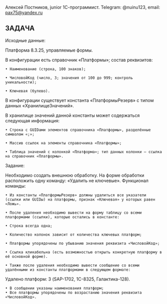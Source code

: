 Алексей Постников, junior 1С-программист. Telegram: @nuinu123, email: pax75@yandex.ru

ЗАДАЧА
------
Исходные данные:

Платформа 8.3.25, управляемые формы. 

В конфигурации есть справочник «Платформы»; состав реквизитов:

    • Наименование (строка, 100 знаков);
    
    • ЧисловойКод (число, 3; значения от 100 до 999; контроль уникальности);
    
    • Ключевая (булево).
    
В конфигурации существует константа «ПлатформыРезерв» с типом данных «ХранилищеЗначений».

В хранилище значений данной константы может содержаться следующая информация:

    • Строка с GUIDами элементов справочника «Платформы», разделённые символом «;»;
    
    • Массив ссылок на элементы справочника «Платформы»;
    
    • Таблица значений с колонкой «Платформа»; тип данных колонки – ссылка на справочник «Платформы».

Задание:

Необходимо создать внешнюю обработку. На форме обработки расположить одну команду: «Удалить не ключевые». Функционал команды:

    • Из константы «ПлатформыРезерв» должны удалиться все указатели (ссылки или GUIDы) на платформы, признак «Ключевая» у которых равен «Ложь».
    
    • После удаления необходимо вывести на форму таблицу со всеми платформами (ссылки), которые остались в константе:
    
    • Строка всегда одна;
    
    • Количество колонок зависит от количества ключевых платформ;
    
    • Платформы упорядочены по убыванию значения реквизита «ЧисловойКод»;
    
    • Ссылка кликабельна (есть возможностью открыть конкретную платформу в её основной форме).

    • Также после удаления необходимо вывести сообщение со всеми удалёнными из константы платформами в следующем формате:

Удалено платформ: 3 (SAP-1702, 1С-8325, Галактика-128).

    • В сообщении указаны наименования платформ; 
    • Все платформы упорядочены по возрастанию значения реквизита «ЧисловойКод».
